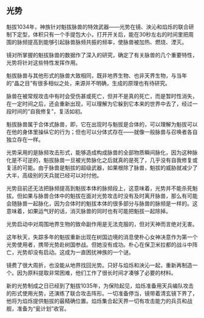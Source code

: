 ## 光势

魁拔1034年，神族针对魁拔脉兽的特效武器——光势在镜、泱沁和焰烁的联合研制下定型，体积只有一个手提包大小，打开开关后，能在30秒左右的时间里把周围的脉频提高到能够引起脉兽脉频共振的频率，使脉兽被加热、燃烧、湮灭。

镜对所掌握的魁拔脉兽的数据作了深入的研究，确定了有关脉兽的几个重要特性，光势将针对这些特性发挥作用。

魁拔脉兽与其他形式的脉兽大致相同，既非地界生物、也非天界生物，与当年的“晶之目”有很多相似之处，来源并不明确，生成的原理也有待研究。

脉兽在被常规攻击中有时会受伤甚或死亡，但并不是真的死亡，而是暂时性消失，在一定时间之后，还会重新出现，可以理解为它躲到它本来的世界中去了，经过一段时间的“自我修复”，复活如初。

魁拔脉兽属于合体式脉兽，即，它在出现时与魁拔是合体的，可以理解为魁拔可以在他的身体里操纵它的行为；但也可以分体式存在——就像一般脉兽与召唤者各自独立存在一样。

光势采用的是脉频攻击形式，能够造成构成脉兽的全部物质瞬间脉化，因为这种脉化是不可逆的，魁拔脉兽一旦被光势脉化之后就真的是死了，几乎没有自我修复或复活的可能。由于脉兽是魁拔的超级武器，如果根除了脉兽，魁拔的威胁就减少了大半，高级别的天兵就已经可以对付他。

光势目前还无法把脉频提高到魁拔本体的脉频段上，这意味着，光势并不能杀死魁拔。但如果与脉兽合体中的魁拔在面对光势攻击时没有及时离开脉兽，那么有可能会随脉兽一起脉化，因为合体时的魁拔本体的很多部分与脉兽的脉频是一样的。这意味着，如果运气好的话，消灭脉兽的同时也有可能把魁拔一起除掉。

光势启动中对周围地界生物的致命副作用是无法克服的，但对天神而言绝对无害。

这年秋天，失踪多年的魁拔重新出现在树国边境的消息使朴心女神决意作为第一个光势使用者，携带光势赴树国参战。但她没有成功。朴心在保卫米拉都的战斗中阵亡，光势却没有启动。这成为一直困扰神族的一个谜。

镜费了很大周折，也没能从地界找回光势。只好与焰烁和泱沁一起，重新再制造一个。因为原料提取非常困难，他们工作了很长时间才凑够了必要的材料。

新的光势制成之日已经到了魁拔1035年，为保险起见，焰烁准备用天兵编队攻击的形式使用光势，还演练了联合攻击阵形。一切准备停当，镜带着清玄镜下界了，他将为焰烁提供魁拔的最精确位置。焰烁集合起天界一切有攻击能力的兵员和战舰，准备为“瓮计划”收官。

